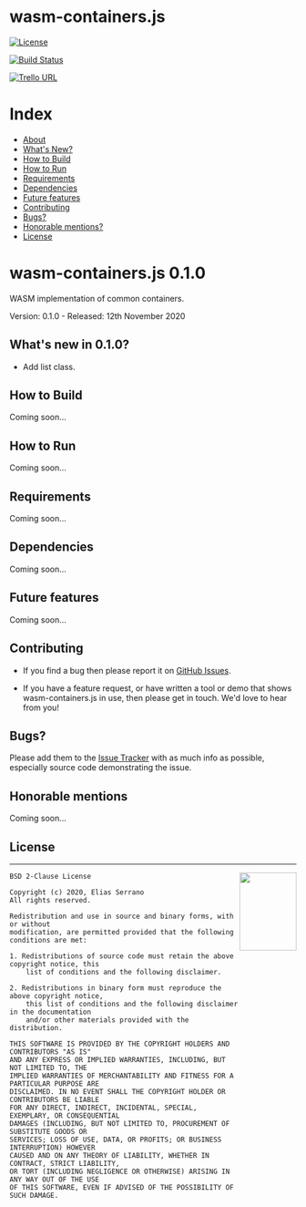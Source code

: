 # wasm-containers.js

[![License](https://img.shields.io/badge/license-BSD--2%20clause-blue.svg)](https://github.com/feserr/wasm-containers.js#license)

[![Build Status](https://travis-ci.org/feserr/wasm-containers.js.svg?branch=master)](https://travis-ci.org/feserr/wasm-containers.js)

[![Trello URL](https://img.shields.io/badge/trello-wasmcontainers.js-green.svg?longCache=true&style=for-the-badge)](https://trello.com/b/tuCBurqH/wasm-containersjs)

# Index

- [About](#about)
- [What's New?](#whats-new)
- [How to Build](#how-to-build)
- [How to Run](#how-to-run)
- [Requirements](#requirements)
- [Dependencies](#dependencies)
- [Future features](#future)
- [Contributing](#contributing)
- [Bugs?](#bugs)
- [Honorable mentions?](#mentions)
- [License](#license)

<a name="about"></a>

# wasm-containers.js 0.1.0

WASM implementation of common containers.

Version: 0.1.0 - Released: 12th November 2020

<a name="whats-new"></a>

## What's new in 0.1.0?

- Add list class.

<a name="how-to-build"></a>

## How to Build

Coming soon...

<a name="how-to-run"></a>

## How to Run

Coming soon...

<a name="requirements"></a>

## Requirements

Coming soon...

<a name="dependencies"></a>

## Dependencies

Coming soon...

<a name="future"></a>

## Future features

Coming soon...

<a name="contributing"></a>

## Contributing

- If you find a bug then please report it on [GitHub Issues][issues].

- If you have a feature request, or have written a tool or demo that shows wasm-containers.js in use, then please get in touch. We'd love to hear from you!

<a name="bugs"></a>

## Bugs?

Please add them to the [Issue Tracker][issues] with as much info as possible, especially source code demonstrating the issue.

<a name="mentions"></a>

## Honorable mentions

Coming soon...

<a name="license"></a>

## License

---

<a href="http://opensource.org/licenses/BSD-2-Clause" target="_blank">
<img align="right" width="100" height="137"
 src="https://opensource.org/files/OSI_Approved_License.png">
</a>

    BSD 2-Clause License

    Copyright (c) 2020, Elias Serrano
    All rights reserved.

    Redistribution and use in source and binary forms, with or without
    modification, are permitted provided that the following conditions are met:

    1. Redistributions of source code must retain the above copyright notice, this
    	list of conditions and the following disclaimer.

    2. Redistributions in binary form must reproduce the above copyright notice,
    	this list of conditions and the following disclaimer in the documentation
    	and/or other materials provided with the distribution.

    THIS SOFTWARE IS PROVIDED BY THE COPYRIGHT HOLDERS AND CONTRIBUTORS "AS IS"
    AND ANY EXPRESS OR IMPLIED WARRANTIES, INCLUDING, BUT NOT LIMITED TO, THE
    IMPLIED WARRANTIES OF MERCHANTABILITY AND FITNESS FOR A PARTICULAR PURPOSE ARE
    DISCLAIMED. IN NO EVENT SHALL THE COPYRIGHT HOLDER OR CONTRIBUTORS BE LIABLE
    FOR ANY DIRECT, INDIRECT, INCIDENTAL, SPECIAL, EXEMPLARY, OR CONSEQUENTIAL
    DAMAGES (INCLUDING, BUT NOT LIMITED TO, PROCUREMENT OF SUBSTITUTE GOODS OR
    SERVICES; LOSS OF USE, DATA, OR PROFITS; OR BUSINESS INTERRUPTION) HOWEVER
    CAUSED AND ON ANY THEORY OF LIABILITY, WHETHER IN CONTRACT, STRICT LIABILITY,
    OR TORT (INCLUDING NEGLIGENCE OR OTHERWISE) ARISING IN ANY WAY OUT OF THE USE
    OF THIS SOFTWARE, EVEN IF ADVISED OF THE POSSIBILITY OF SUCH DAMAGE.

[issues]: https://github.com/feserr/wasm-containers.js/issues
